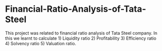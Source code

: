 # Financial-Ratio-Analysis-of-Tata-Steel
This project was related to financial ratio analysis of Tata Steel company. In this we learnt to calculate 1) Liquidity ratio 2) Profitability 3) Efficiency ratio 4) Solvency ratio 5) Valuation ratio. 

